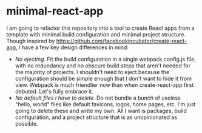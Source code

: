 # minimal-react-app

I am going to refactor this repository into a tool to create React apps from a template with minimal build configuration and minimal project structure. Though inspired by https://github.com/facebookincubator/create-react-app, I have a few key design differences in mind:

- *No ejecting.* Fit the build configuration in a single webpack.config.js file, with no redundancy and no obscure build steps that aren't needed for the majority of projects. I shouldn't need to eject because the configuration should be simple enough that I don't want to hide it from view. Webpack is much friendlier now than when create-react-app first debuted. Let's fully embrace it.
- *No default files I have to delete.* Do not bundle a bunch of useless "hello, world" files like default favicons, logos, home pages, etc. I'm just going to delete these and write my own. All I want is packages, build configuration, and a project structure that is as unopinionated as possible.
